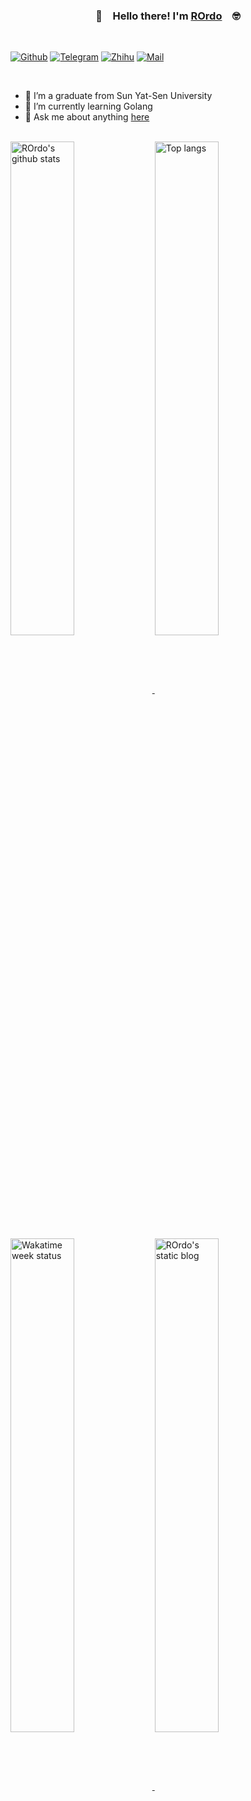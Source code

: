 <h3 align="center">👋&emsp;Hello there! I'm <a href="https://rogerrordo.github.io" target="_blank">ROrdo</a>&emsp;🤓</h3>

<br>

[![Github](https://img.shields.io/badge/RogerRordo--lightgrey?logo=github&style=social)](https://github.com/RogerRordo)
[![Telegram](https://img.shields.io/badge/ROrdo--lightgrey?logo=telegram&style=social)](https://t.me/ROrdo)
[![Zhihu](https://img.shields.io/badge/RogerRo--lightgrey?logo=zhihu&style=social)](https://www.zhihu.com/people/roger-ro)
[![Mail](https://img.shields.io/badge/Mail--lightgrey?logo=mail.ru&style=social)](mailto://luozhf3@mail2.sysu.edu.cn)

<br>

- 🔭 I’m a graduate from Sun Yat-Sen University
- 🌱 I’m currently learning Golang
- 💬 Ask me about anything [here](https://github.com/RogerRordo/RogerRordo/issues)

<!--
- 🔭 I’m currently working on ...
- 🌱 I’m currently learning ...
- 👯 I’m looking to collaborate on ...
- 🤔 I’m looking for help with ...
- 💬 Ask me about ...
- 📫 How to reach me: ...
- 😄 Pronouns: ...
- ⚡ Fun fact: ...
-->

<br>

<a href="https://github.com/RogerRordo">
    <img align="center" width=45% src="https://github-readme-stats.vercel.app/api?username=RogerRordo&show_icons=true&title_color=a400ff&icon_color=ff0090&bg_color=a400ff10" alt="ROrdo's github stats" />
</a>
<a href="https://github.com/RogerRordo">
    <img align="center" width=45% src="https://github-readme-stats.vercel.app/api/top-langs?username=RogerRordo&layout=compact&hide=html&title_color=a400ff&icon_color=ff0090&bg_color=a400ff10" alt="Top langs" />
</a>
<a href="https://wakatime.com/@ROrdo">
    <img align="center" width=45% src="https://github-readme-stats.vercel.app/api/wakatime?username=ROrdo&title_color=a400ff&text_color=ff0090&bg_color=a400ff10&langs_count=5" alt="Wakatime week status" />
</a>
<a href="https://rogerrordo.github.io">
    <img align="center" width=45% src="https://github-readme-stats.vercel.app/api/pin?username=RogerRordo&repo=rogerrordo.github.io&title_color=a400ff&text_color=ff0090&bg_color=a400ff10" alt="ROrdo's static blog" />
</a>
